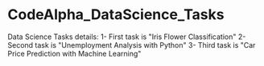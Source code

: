 # CodeAlpha_DataScience_Tasks
Data Science Tasks details:
1- First task is "Iris Flower Classification"
2- Second task is "Unemployment Analysis with Python"
3- Third task is "Car Price Prediction with Machine Learning"
